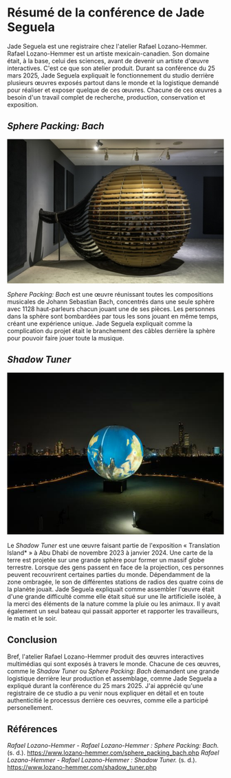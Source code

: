 # Résumé de la conférence de Jade Seguela

Jade Seguela est une registraire chez l'atelier Rafael Lozano-Hemmer. Rafael Lozano-Hemmer est un artiste mexicain-canadien. Son domaine était, à la base, celui des sciences, avant de devenir un artiste d'œuvre interactives. C'est ce que son atelier produit. Durant sa conférence du 25 mars 2025, Jade Seguela expliquait le fonctionnement du studio derrière plusieurs œuvres exposés partout dans le monde et la logistique demandé pour réaliser et exposer quelque de ces œuvres. Chacune de ces œuvres a besoin d'un travail complet de recherche, production, conservation et exposition.

## *Sphere Packing: Bach*

![Sphere Packing](./img/sphere_packing_bach_rafael_lonazo-hemmer.jpg)

*Sphere Packing: Bach* est une œuvre réunissant toutes les compositions musicales de Johann Sebastian Bach, concentrés dans une seule sphère avec 1128 haut-parleurs chacun jouant une de ses pièces. Les personnes dans la sphère sont bombardées par tous les sons jouant en même temps, créant une expérience unique. Jade Seguela expliquait comme la complication du projet était le branchement des câbles derrière la sphère pour pouvoir faire jouer toute la musique.

## *Shadow Tuner*

![Shadow Tuner](./img/shadow_tuner_rafael_lonazo-hemmer.jpg)

Le *Shadow Tuner* est une œuvre faisant partie de l'exposition « Translation Island* » à Abu Dhabi de novembre 2023 à janvier 2024. Une carte de la terre est projetée sur une grande sphère pour former un massif globe terrestre. Lorsque des gens passent en face de la projection, ces personnes peuvent recouvrirent certaines parties du monde. Dépendamment de la zone ombragée, le son de différentes stations de radios des quatre coins de la planète jouait. Jade Seguela expliquait comme assembler l'œuvre était d'une grande difficulté comme elle était situé sur une île artificielle isolée, à la merci des éléments de la nature comme la pluie ou les animaux. Il y avait également un seul bateau qui passait apporter et rapporter les travailleurs, le matin et le soir.

## Conclusion

Bref, l'atelier Rafael Lozano-Hemmer produit des œuvres interactives multimédias qui sont exposés à travers le monde. Chacune de ces œuvres, comme le *Shadow Tuner* ou *Sphere Packing: Bach* demandent une grande logistique derrière leur production et assemblage, comme Jade Seguela a expliqué durant la conférence du 25 mars 2025. J'ai apprécié qu'une registraire de ce studio a pu venir nous expliquer en détail et en toute authenticitié le processus derrière ces oeuvres, comme elle a participé personellement.

## Références

*Rafael Lozano-Hemmer* - *Rafael Lozano-Hemmer : Sphere Packing: Bach.* (s. d.). https://www.lozano-hemmer.com/sphere_packing_bach.php
*Rafael Lozano-Hemmer* - *Rafael Lozano-Hemmer : Shadow Tuner.* (s. d.). https://www.lozano-hemmer.com/shadow_tuner.php